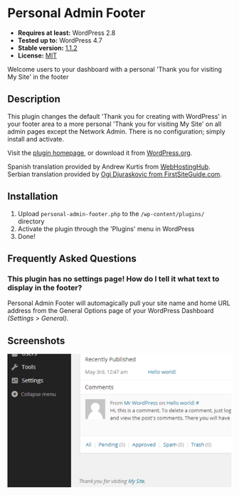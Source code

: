 # Personal Admin Footer

* __Requires at least:__ WordPress 2.8
* __Tested up to:__ WordPress 4.7
* __Stable version:__ [1.1.2](https://downloads.wordpress.org/plugin/personal-admin-footer.latest-stable.zip)
* __License:__ [MIT](https://opensource.org/licenses/MIT)

Welcome users to your dashboard with a personal 'Thank you for visiting My Site' in the footer

## Description

This plugin changes the default 'Thank you for creating with WordPress' in your footer area to a more personal 'Thank you for visiting My Site' on all admin pages except the Network Admin. There is no configuration; simply install and activate.

Visit the [plugin homepage](https://bungeshea.com/plugins/personal-admin-footer/), or download it from [WordPress.org](https://wordpress.org/plugins/personal-admin-footer).

Spanish translation provided by Andrew Kurtis from [WebHostingHub](http://www.webhostinghub.com/).
Serbian translation provided by [Ogi Djuraskovic from FirstSiteGuide.com](http://firstsiteguide.com).

## Installation

1. Upload `personal-admin-footer.php` to the `/wp-content/plugins/` directory
2. Activate the plugin through the 'Plugins' menu in WordPress
3. Done!

## Frequently Asked Questions

### This plugin has no settings page! How do I tell it what text to display in the footer?
Personal Admin Footer will automagically pull your site name and home URL address from the General Options page of your WordPress Dashboard *(Settings > General)*.

## Screenshots

![The footer text displaying in the dashboard](screenshot-1.png)

